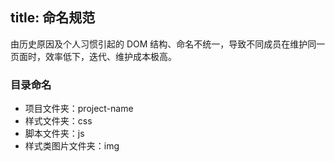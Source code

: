 title: 命名规范
---

由历史原因及个人习惯引起的 DOM 结构、命名不统一，导致不同成员在维护同一页面时，效率低下，迭代、维护成本极高。

### 目录命名

* 项目文件夹：project-name
* 样式文件夹：css
* 脚本文件夹：js
* 样式类图片文件夹：img
